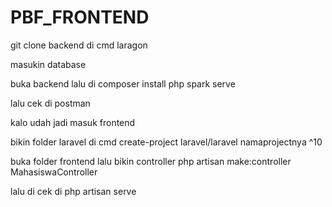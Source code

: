 # PBF_FRONTEND

git clone backend di cmd laragon

masukin database

buka backend 
lalu di composer install
php spark serve

lalu cek di postman

kalo udah jadi masuk frontend

bikin folder laravel di cmd create-project laravel/laravel namaprojectnya ^10

buka folder frontend lalu bikin controller php artisan make:controller MahasiswaController

lalu di cek di php artisan serve
